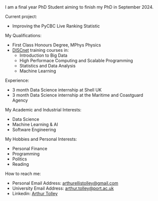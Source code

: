 I am a final year PhD Student aiming to finish my PhD in September 2024.

Current project:
- Improving the PyCBC Live Ranking Statistic

My Qualifications:
- First Class Honours Degree, MPhys Physics
- [DISCnet](https://www.discnet.sussex.ac.uk/) training courses in:
    - Introduction to Big Data
    - High Performace Computing and Scalable Programming
    - Statistics and Data Analysis
    - Machine Learning

Experience:
- 3 month Data Science internship at Shell UK
- 3 month Data Science internship at the Maritime and Coastguard Agency

My Academic and Industrial Interests:
- Data Science
- Machine Learning & AI
- Software Engineering

My Hobbies and Personal Interests:
- Personal Finance
- Programming
- Politics
- Reading

How to reach me:
- Personal Email Address: arthurellistolley@gmail.com
- University Email Address: arthur.tolley@port.ac.uk
- Linkedin: [Arthur Tolley](https://www.linkedin.com/in/arthur-tolley-042ba1151/)
